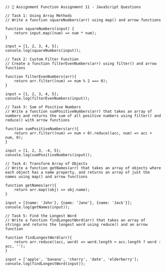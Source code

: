 <pre>
<code>
// 📝 Assignment Function Assignment 11 - JavaScript Questions

// Task 1: Using Array Methods
// Write a function squareNumbers(arr) using map() and arrow functions

function squareNumbers(input) {
    return input.map((num) => num * num);
}

input = [1, 2, 3, 4, 5];
console.log(squareNumbers(input));

// Task 2: Custom Filter Function
// Create a function filterEvenNumbers(arr) using filter() and arrow functions

function filterEvenNumbers(arr){
    return arr.filter((num) => num % 2 === 0);
}

input = [1, 2, 3, 4, 5];
console.log(filterEvenNumbers(input));

// Task 3: Sum of Positive Numbers
// Write a function sumPositiveNumbers(arr) that takes an array of numbers and returns the sum of all positive numbers using filter() and reduce() with arrow functions

function sumPositiveNumbers(arr){
    return arr.filter((num) => num > 0).reduce((acc, num) => acc + num, 0);
}

input = [1, 2, 3, -4, 5];
console.log(sumPositiveNumbers(input));

// Task 4: Transform Array of Objects
// Write a function getNames(arr) that takes an array of objects where each object has a name property, and returns an array of just the names using map() and arrow functions

function getNames(arr){
    return arr.map((obj) => obj.name);
}

input = [{name: 'John'}, {name: 'Jane'}, {name: 'Jack'}];
console.log(getNames(input));

// Task 5: Find the Longest Word
// Write a function findLongestWord(arr) that takes an array of strings and returns the longest word using reduce() and an arrow function

function findLongestWord(arr){   
    return arr.reduce((acc, word) => word.length > acc.length ? word : acc, '');
}

input = ['apple', 'banana', 'cherry', 'date', 'elderberry'];
console.log(findLongestWord(input));
</code>
</pre>
